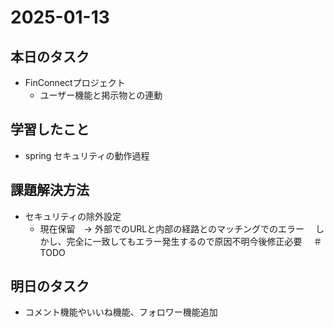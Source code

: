 # 2025-01-13

## 本日のタスク
- FinConnectプロジェクト
  - ユーザー機能と掲示物との連動
  
## 学習したこと
- spring セキュリティの動作過程

## 課題解決方法
- セキュリティの除外設定
  - 現在保留　→ 外部でのURLと内部の経路とのマッチングでのエラー
  　しかし、完全に一致してもエラー発生するので原因不明今後修正必要
　＃TODO
  
## 明日のタスク
- コメント機能やいいね機能、フォロワー機能追加